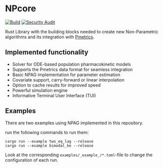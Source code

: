 # NPcore
[![Build](https://github.com/LAPKB/NPcore/actions/workflows/rust.yml/badge.svg)](https://github.com/LAPKB/NPcore/actions/workflows/rust.yml)
[![Security Audit](https://github.com/LAPKB/NPcore/actions/workflows/security_audit.yml/badge.svg)](https://github.com/LAPKB/NPcore/actions/workflows/security_audit.yml)

Rust Library with the building blocks needed to create new Non-Parametric algorithms and its integration with [Pmetrics]([https://link-url-here.org](https://github.com/LAPKB/Pmetrics)).

## Implemented functionality

* Solver for ODE-based population pharmacokinetic models
* Supports the Pmetrics data format for seamless integration
* Basic NPAG implementation for parameter estimation
* Covariate support, carry-forward or linear interpolation
* Option to cache results for improved speed
* Powerful simulation engine 
* Informative Terminal User Interface (TUI)


## Examples

There are two examples using NPAG implemented in this repository.

run the following commands to run them:

```
cargo run --example two_eq_lag --release
cargo run --example bimodal_ke --release
```


Look at the corresponding `examples/_example_/*.toml`-file to change the configuration of each run.
